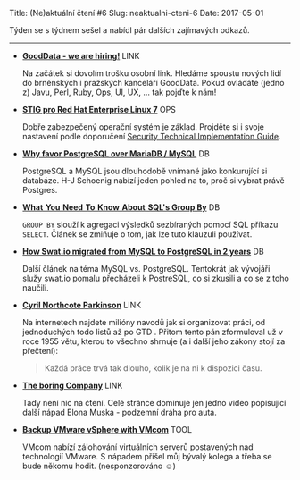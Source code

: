 Title: (Ne)aktuální čtení #6
Slug: neaktualni-cteni-6
Date: 2017-05-01

Týden se s týdnem sešel a nabídl pár dalších zajímavých odkazů.

---

*   **[GoodData - we are hiring!](https://app.jobvite.com/m?3yYjxiw9)** <span class="label label-default">LINK</span>

    Na začátek si dovolím trošku osobní link. Hledáme spoustu nových lidí do brněnských i pražských kanceláří GoodData. Pokud ovládáte (jedno z) Javu, Perl, Ruby, Ops, UI, UX, ... tak pojďte k nám!

*   **[STIG pro Red Hat Enterprise Linux 7](http://iase.disa.mil/stigs/os/unix-linux/Pages/red-hat.aspx)** <span class="label label-primary">OPS</span>

    Dobře zabezpečený operační systém je základ. Projděte si i svoje nastavení podle doporučení [Security Technical Implementation Guide](https://en.wikipedia.org/wiki/Security_Technical_Implementation_Guide).

*   **[Why favor PostgreSQL over MariaDB / MySQL](http://www.cybertec.at/why-favor-postgresql-over-mariadb-mysql/)** <span class="label label-success">DB</span>

    PostgreSQL a MySQL jsou dlouhodobě vnímané jako konkurující si databáze. H-J Schoenig nabízí jeden pohled na to, proč si vybrat právě Postgres.

*   **[What You Need To Know About SQL's Group By](https://periscopedata.com/blog//everything-about-group-by.html)** <span class="label label-success">DB</span>

    `GROUP BY` slouží k agregaci výsledků sezbíraných pomocí SQL příkazu `SELECT`. Článek se zmiňuje o tom, jak lze tuto klauzuli používat.

*   **[How Swat.io migrated from MySQL to PostgreSQL in 2 years](http://garage.socialisten.at/2017/04/how-swat-io-migrated-from-mysql-to-postgresql-in-2-years/)** <span class="label label-success">DB</span>

    Další článek na téma MySQL vs. PostgreSQL. Tentokrát jak vývojáři služy swat.io pomalu přecházeli k PostreSQL, co si zkusili a co se z toho naučili.

*   **[Cyril Northcote Parkinson](https://cs.wikipedia.org/wiki/Cyril_Northcote_Parkinson)** <span class="label label-default">LINK</span>

    Na internetech najdete milióny navodů jak si organizovat práci, od jednoduchých todo listů až po GTD . Přitom tento pán zformuloval už v roce 1955 větu, kterou to všechno shrnuje (a i další jeho zákony stojí za přečtení):

    > Každá práce trvá tak dlouho, kolik je na ni k dispozici času.

*   **[The boring Company](https://boringcompany.com/)** <span class="label label-default">LINK</span>

    Tady není nic na čtení. Celé stránce dominuje jen jedno video popisující další nápad Elona Muska - podzemní dráha pro auta.

*   **[Backup VMware vSphere with VMcom](https://vmcom.com/)** <span class="label label-warning">TOOL</span>

    VMcom nabízí zálohování virtuálních serverů postavených nad technologií VMware. S nápadem přišel můj bývalý kolega a třeba se bude někomu hodit. (nesponzorováno ☺️)
